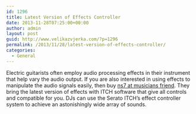 ```yaml
---
id: 1296
title: Latest Version of Effects Controller
date: 2013-11-28T07:25:00+00:00
author: admin
layout: post
guid: http://www.velikazvjerka.com/?p=1296
permalink: /2013/11/28/latest-version-of-effects-controller/
categories:
  - General
---
```

Electric guitarists often employ audio processing effects in their instrument that help vary the audio output. If you are also interested in using effects to manipulate the audio signals easily, then buy [ns7 at musicians friend](http://www.musiciansfriend.com/pro-audio/numark-nsfx-ns7-effects-controller-for-serato-itch). They bring the latest version of effects with ITCH software that give all controls and compatible for you. DJs can use the Serato ITCH&#8217;s effect controller system to achieve an astonishingly wide array of sounds.